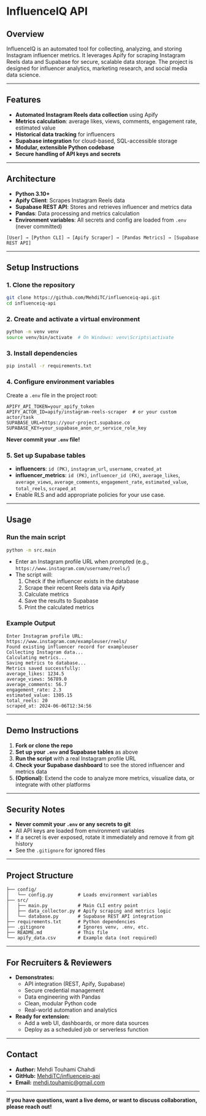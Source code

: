 # InfluenceIQ API

## Overview
InfluenceIQ is an automated tool for collecting, analyzing, and storing Instagram influencer metrics. It leverages Apify for scraping Instagram Reels data and Supabase for secure, scalable data storage. The project is designed for influencer analytics, marketing research, and social media data science.

---

## Features
- **Automated Instagram Reels data collection** using Apify
- **Metrics calculation**: average likes, views, comments, engagement rate, estimated value
- **Historical data tracking** for influencers
- **Supabase integration** for cloud-based, SQL-accessible storage
- **Modular, extensible Python codebase**
- **Secure handling of API keys and secrets**

---

## Architecture
- **Python 3.10+**
- **Apify Client**: Scrapes Instagram Reels data
- **Supabase REST API**: Stores and retrieves influencer and metrics data
- **Pandas**: Data processing and metrics calculation
- **Environment variables**: All secrets and config are loaded from `.env` (never committed)

```
[User] → [Python CLI] → [Apify Scraper] → [Pandas Metrics] → [Supabase REST API]
```

---

## Setup Instructions

### 1. Clone the repository
```sh
git clone https://github.com/MehdiTC/influenceiq-api.git
cd influenceiq-api
```

### 2. Create and activate a virtual environment
```sh
python -m venv venv
source venv/bin/activate  # On Windows: venv\Scripts\activate
```

### 3. Install dependencies
```sh
pip install -r requirements.txt
```

### 4. Configure environment variables
Create a `.env` file in the project root:
```
APIFY_API_TOKEN=your_apify_token
APIFY_ACTOR_ID=apify/instagram-reels-scraper  # or your custom actor/task
SUPABASE_URL=https://your-project.supabase.co
SUPABASE_KEY=your_supabase_anon_or_service_role_key
```
**Never commit your `.env` file!**

### 5. Set up Supabase tables
- **influencers**: `id (PK)`, `instagram_url`, `username`, `created_at`
- **influencer_metrics**: `id (PK)`, `influencer_id (FK)`, `average_likes`, `average_views`, `average_comments`, `engagement_rate`, `estimated_value`, `total_reels`, `scraped_at`
- Enable RLS and add appropriate policies for your use case.

---

## Usage

### Run the main script
```sh
python -m src.main
```

- Enter an Instagram profile URL when prompted (e.g., `https://www.instagram.com/username/reels/`)
- The script will:
  1. Check if the influencer exists in the database
  2. Scrape their recent Reels data via Apify
  3. Calculate metrics
  4. Save the results to Supabase
  5. Print the calculated metrics

### Example Output
```
Enter Instagram profile URL: https://www.instagram.com/exampleuser/reels/
Found existing influencer record for exampleuser
Collecting Instagram data...
Calculating metrics...
Saving metrics to database...
Metrics saved successfully:
average_likes: 1234.5
average_views: 56789.0
average_comments: 56.7
engagement_rate: 2.3
estimated_value: 1305.15
total_reels: 20
scraped_at: 2024-06-06T12:34:56
```

---

## Demo Instructions

1. **Fork or clone the repo**
2. **Set up your `.env` and Supabase tables** as above
3. **Run the script** with a real Instagram profile URL
4. **Check your Supabase dashboard** to see the stored influencer and metrics data
5. **(Optional)**: Extend the code to analyze more metrics, visualize data, or integrate with other platforms

---

## Security Notes
- **Never commit your `.env` or any secrets to git**
- All API keys are loaded from environment variables
- If a secret is ever exposed, rotate it immediately and remove it from git history
- See the `.gitignore` for ignored files

---

## Project Structure
```
├── config/
│   └── config.py         # Loads environment variables
├── src/
│   ├── main.py           # Main CLI entry point
│   ├── data_collector.py # Apify scraping and metrics logic
│   └── database.py       # Supabase REST API integration
├── requirements.txt      # Python dependencies
├── .gitignore            # Ignores venv, .env, etc.
├── README.md             # This file
└── apify_data.csv        # Example data (not required)
```

---

## For Recruiters & Reviewers
- **Demonstrates:**
  - API integration (REST, Apify, Supabase)
  - Secure credential management
  - Data engineering with Pandas
  - Clean, modular Python code
  - Real-world automation and analytics
- **Ready for extension:**
  - Add a web UI, dashboards, or more data sources
  - Deploy as a scheduled job or serverless function

---

## Contact
- **Author:** Mehdi Touhami Chahdi
- **GitHub:** [MehdiTC/influenceiq-api](https://github.com/MehdiTC/influenceiq-api)
- **Email:** mehdi.touhamic@gmail.com

---

**If you have questions, want a live demo, or want to discuss collaboration, please reach out!** 
